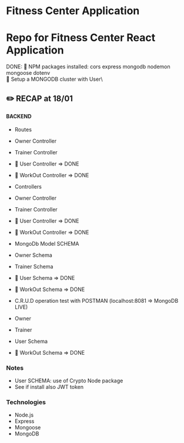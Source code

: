 # Fitness Center Application
Repo for Fitness Center React Application
========================================

DONE:
📌 NPM packages installed: cors express mongodb nodemon mongoose dotenv\
📌 Setup a MONGODB cluster with User\

## ✏️ RECAP at 18/01
#### BACKEND
* Routes
 * Owner Controller
 * Trainer Controller
 * 📌 User Controller => DONE
 * 📌 WorkOut Controller => DONE

* Controllers
 * Owner Controller
 * Trainer Controller
 * 📌 User Controller => DONE
 * 📌 WorkOut Controller => DONE

* MongoDb Model SCHEMA
 * Owner Schema
 * Trainer Schema
 * 📌 User Schema => DONE
 * 📌 WorkOut Schema => DONE

* C.R.U.D operation test with POSTMAN (localhost:8081 => MongoDB LIVE)
 * Owner
 * Trainer
 * User Schema
 * 📌 WorkOut Schema => DONE

### Notes
* User SCHEMA: use of Crypto Node package
* See if install also JWT token

### Technologies
* Node.js
* Express
* Mongoose
* MongoDB
